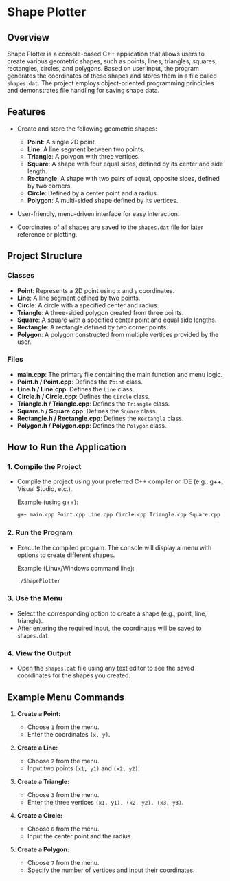 # Shape Plotter

## Overview
Shape Plotter is a console-based C++ application that allows users to create various geometric shapes, such as points, lines, triangles, squares, rectangles, circles, and polygons. Based on user input, the program generates the coordinates of these shapes and stores them in a file called `shapes.dat`. The project employs object-oriented programming principles and demonstrates file handling for saving shape data.

## Features
- Create and store the following geometric shapes:
  - **Point**: A single 2D point.
  - **Line**: A line segment between two points.
  - **Triangle**: A polygon with three vertices.
  - **Square**: A shape with four equal sides, defined by its center and side length.
  - **Rectangle**: A shape with two pairs of equal, opposite sides, defined by two corners.
  - **Circle**: Defined by a center point and a radius.
  - **Polygon**: A multi-sided shape defined by its vertices.
  
- User-friendly, menu-driven interface for easy interaction.
- Coordinates of all shapes are saved to the `shapes.dat` file for later reference or plotting.

## Project Structure

### Classes
- **Point**: Represents a 2D point using `x` and `y` coordinates.
- **Line**: A line segment defined by two points.
- **Circle**: A circle with a specified center and radius.
- **Triangle**: A three-sided polygon created from three points.
- **Square**: A square with a specified center point and equal side lengths.
- **Rectangle**: A rectangle defined by two corner points.
- **Polygon**: A polygon constructed from multiple vertices provided by the user.

### Files
- **main.cpp**: The primary file containing the main function and menu logic.
- **Point.h / Point.cpp**: Defines the `Point` class.
- **Line.h / Line.cpp**: Defines the `Line` class.
- **Circle.h / Circle.cpp**: Defines the `Circle` class.
- **Triangle.h / Triangle.cpp**: Defines the `Triangle` class.
- **Square.h / Square.cpp**: Defines the `Square` class.
- **Rectangle.h / Rectangle.cpp**: Defines the `Rectangle` class.
- **Polygon.h / Polygon.cpp**: Defines the `Polygon` class.

## How to Run the Application

### 1. Compile the Project
- Compile the project using your preferred C++ compiler or IDE (e.g., g++, Visual Studio, etc.).
  
  Example (using g++):
  ```bash
  g++ main.cpp Point.cpp Line.cpp Circle.cpp Triangle.cpp Square.cpp Rectangle.cpp Polygon.cpp -o ShapePlotter
  ```

### 2. Run the Program
- Execute the compiled program. The console will display a menu with options to create different shapes.
  
  Example (Linux/Windows command line):
  ```bash
  ./ShapePlotter
  ```

### 3. Use the Menu
- Select the corresponding option to create a shape (e.g., point, line, triangle).
- After entering the required input, the coordinates will be saved to `shapes.dat`.

### 4. View the Output
- Open the `shapes.dat` file using any text editor to see the saved coordinates for the shapes you created.

## Example Menu Commands

1. **Create a Point:**
   - Choose `1` from the menu.
   - Enter the coordinates `(x, y)`.

2. **Create a Line:**
   - Choose `2` from the menu.
   - Input two points `(x1, y1)` and `(x2, y2)`.

3. **Create a Triangle:**
   - Choose `3` from the menu.
   - Enter the three vertices `(x1, y1), (x2, y2), (x3, y3)`.

4. **Create a Circle:**
   - Choose `6` from the menu.
   - Input the center point and the radius.

5. **Create a Polygon:**
   - Choose `7` from the menu.
   - Specify the number of vertices and input their coordinates.

